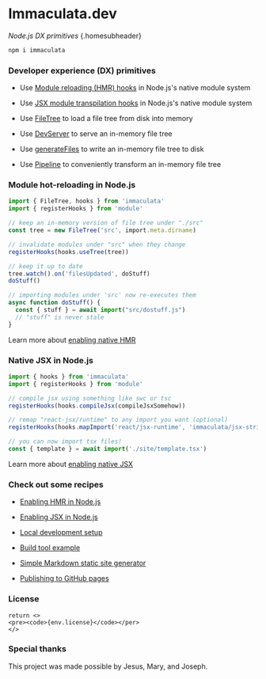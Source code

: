 # Immaculata.dev

*Node.js DX primitives* {.homesubheader}

```bash
npm i immaculata
```


### Developer experience (DX) primitives

* Use [Module reloading (HMR) hooks](#module-hot-reloading-in-nodejs) in Node.js's native module system

* Use [JSX module transpilation hooks](#native-jsx-in-nodejs) in Node.js's native module system

* Use [FileTree](api/filetree.md#filetree) to load a file tree from disk into memory

* Use [DevServer](api/dev-server.md#devserver) to serve an in-memory file tree

* Use [generateFiles](api/generate-files.md#generatefiles) to write an in-memory file tree to disk

* Use [Pipeline](api/pipeline.md#pipeline) to conveniently transform an in-memory file tree


### Module hot-reloading in Node.js

```ts
import { FileTree, hooks } from 'immaculata'
import { registerHooks } from 'module'

// keep an in-memory version of file tree under "./src"
const tree = new FileTree('src', import.meta.dirname)

// invalidate modules under "src" when they change
registerHooks(hooks.useTree(tree))

// keep it up to date
tree.watch().on('filesUpdated', doStuff)
doStuff()

// importing modules under 'src' now re-executes them
async function doStuff() {
  const { stuff } = await import("src/dostuff.js")
  // "stuff" is never stale
}
```

Learn more about [enabling native HMR](guides/enabling-hmr.md#enabling-hmr-in-nodejs)


### Native JSX in Node.js

```ts
import { hooks } from 'immaculata'
import { registerHooks } from 'module'

// compile jsx using something like swc or tsc
registerHooks(hooks.compileJsx(compileJsxSomehow))

// remap "react-jsx/runtime" to any import you want (optional)
registerHooks(hooks.mapImport('react/jsx-runtime', 'immaculata/jsx-strings.js'))

// you can now import tsx files!
const { template } = await import('./site/template.tsx')
```

Learn more about [enabling native JSX](guides/enabling-jsx.md#enabling-jsx-in-nodejs)


### Check out some recipes

* [Enabling HMR in Node.js](guides/enabling-hmr.md#enabling-hmr-in-nodejs)

* [Enabling JSX in Node.js](guides/enabling-jsx.md#enabling-jsx-in-nodejs)

* [Local development setup](guides/local-dev-setup.md#local-developer-setup)

* [Build tool example](guides/simple-build-tool.md#simple-build-tool)

* [Simple Markdown static site generator](guides/simple-md-ssg.md#simple-md-ssg)

* [Publishing to GitHub pages](guides/using-gh-pages.md#publishing-to-gh-pages)


### License

``` tsx eval
return <>
<pre><code>{env.license}</code></per>
</>
```


### Special thanks

This project was made possible by Jesus, Mary, and Joseph.
